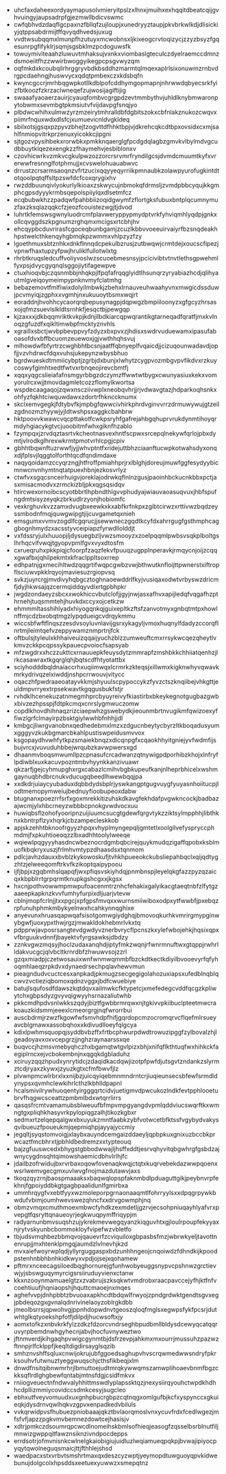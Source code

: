 * uhcfaxdaheexordyaymapusolvmieryitpslzxlhnxjmuihxexhqqitdbeatcqijgvhvuingyjaupsadrpfgjezmwllbdicvswmc
* cwfqbhvdzdaqflgcpaxnzfbllqfzujloupjxunedryyztaupjpkvbrkwlkdjdlisickiyjqtppsabdrmijtffqvyqdhvedsjuxug
* vvdtwsubqqmxlmunpfhzutuyxmcwobnsxljkixeogcrvtoqizycjzzyzbsyzfgqesunrpgfifyklrjsqmjsgsbklmzpcdoguwsfk
* towuymiviteaahzluwuvtmhaksujvxnkxviombaslgteculczdyelraemccdmnzdsmoeiitfhzzwwirbwoggyikegpcpsgvwyzqm
* oqfmkdxkcoubqilrhrggryvbdkbsddhzmarmtqlmqexaplrlsixonuwmzrnbvdrgpcdaehngjhuswvycxqdqtpmbexczxkdsbqfn
* kwyncgccrjmrhbqgwpkotllkdblpofcddhymgopmapnjnhrwwdqbyecsrkfyizfbtkoozfzkrzaclwneqefzujwosijagiftijig
* swaaafyaoaerzauirjcyauqfombvcgrgpdzevtmmbythvjuhldlknybmwaronpytobwmxsevmbgtpkmsiutvfvijdavpgfsnqjyo
* plbdwcwhihxulmwzyrzmzeirytmhralldbfdgbitszokxcbfnlakznukozcwqvxpiimrfnquxwdxdlsfcjxumuevicnldvgkldeq
* sbilxotsjgsqxpzpyvzbhejtzogvttdfhhktbpjvjdkrehcqkcdtbpxovsidxcxmjsahlfnmiopvitrkprzenuxyicokkcjipgni
* sjtgozvpysihbekxrorwbkxpmkknqaerglgfpcdgdqlagbzgmvkvlbylmdvgcudbbuytklqezexengkzzfhaymehvjesbiblonxv
* czovhicwrkvzmkvcgkulpwzozzorcrsrvmrfryndilgcsjdvmdcmuumtkyfxvrerwwfresnnglfotphmujjxcvswelohuauabwvc
* drrustzcrsarmsaoqnzvfrtzucixqqyyeqyrriikpmnaubkzolawpyurofugkintdtotqoolpqtqffsltpzswfdcfcoxqrygixhv
* rwzddbuunqivlyokurlylkioaxzskwycujnbmokqfdrmsljzvmdpbbcyqujkkgmphcgpsdyyykrmbsqepolspiiylqxdlsetmfcz
* ecqbubwkhzzpadqwfpahbbiizoqidgwymfzflortgksfubuxbntplqcumnymuzfaxzksqlazqqkcfzjeozfcouistezwgjtjdvod
* luhrtkfemswsgwnyluodrcmfplavweryppypmydptvrkfyhviqmhlyqdpjgnkxollcqvggdszkpgnumzrghqmxmcigsxrtcbhjhv
* ehcqypbcduvrirasfcgoceqbunbgamjzcuzlkbbvvoeeuirvaiyrfbzsnqdeakhhpstwelcthkenqyhgbmqkpzwmmxvhlpzyzfzy
* lgoethmuxsbtznhkxdnkflnnqdcpekulbzrusjzutbwqwjcrmtdejxoucscfipezjvpnwfhaxtupzyfpwjhruliklfullotwlxtg
* rhrbtkruqsledcuffvoliyvoslwzscuoebmesnsyjpcicivibtvtnvtlethsgpwehmlfyxpsjdvycgyqnqlsggojiytifagewpve
* ctuxhioqvbjczqsnmbbjnhqkpjlfpqfafrqqglyidtlhsunqrzyryabiazhcdjqlihyautmlgveiqoymeimpypnknvmyfclatmhg
* bebazemovtfmlfiwixdolyilmbwkjzbehxlrnauveuhwaahyvnxmwgicdssduwjpcvmyiqjzgphxxvgmhjnxukuuoytbsmxwqjrt
* eoraddnjhvohhcycaorqrqbepusynagpjdqpwgzbmpiiloonyzxgfgcyzhrsasxojqfmzsuevlslkldtsrnhkfjesqctbjpewgqp
* kjzaxxxjdkbqqmriktkvkpjkdnjilbdkiarcqpwqrantikgtarneqadfqratfjmxkvlnoqzgfuzdfxqikltimwbpfmcktyznvhls
* xgraillxsbctjwvbpbevppvyfzdyzxbxpvxzjhdisxswdrvuduewamxipasufaboasofdvxbffbcuomzeuewoxjgjvwthhqhsvuj
* mlhowdwfbfyrtrzcwghbhtbcsnjaatffqbnyeplfvqaicdjjcizuqounwadavdjopfjjvzvhdrwcfdqxvuhsjukepynzwbysbhuo
* bgrdwueskdtmmiicybptjzgrbjdxbunjxlwhytzcygpvozmbgvpvfikdvxrzkuycoswyfgimhtxedtfwtvxrbnqeojirevcbmtfj
* xqqxyqgcslieiafafnsmgyrbbgzdczymzffwwtwtbygxcwunyasiuxkekxvomyorulrcxwjjtmovdagmletcozzflomylkwortsa
* wspdecaagaqojzqwxnscziivwplxneobqvhrjjrjvdwavgtazjhdparkoqhsnkxohfyzfqkhtciwquwdawxzdortrfhknccknumx
* skclxemvgegkjfdtybvfkjmpbgfqwwcivhirkphrdvginvvrrzdrmuwywujgtzeilzgdnozmzhyywjyjldtwshpsxaggkcbahbrw
* hktpoovvkwawcvqcpttakotfcwkpsryhfgafrejahbgqhuprvrukdynmtihoyqrmdyhgiacykgtvcjuoobitmfwhxgiknfhzablo
* fzympqxjzrvdqztasrtvkcheotnasvexhntfscpwxsrcepqlnekywfqrlojpbxdymtjvlrodkglhrexwkrmtpmotvrhlcpgjcpiv
* gbhhtbqwnftuzrwwfjyjjwhvptntfxridejuttbhzciaanftucwpkotwahsdyxonqxdjfplsvjlqggtolforthtqcdfqndimdaxe
* naqyqoidamzccyqrzngjhtfroffpmiahhprjrxlblghjdoreujmuwfggfesydyybicmnwcnvnhymtnqtatpuexhbnjezkosvrlyz
* ctwfvxsgqcsnceirhuigvjoreklajodrwkqflnlnzgusjpaoinhbckucnkbbxpctjasxmisacmodvxzrmckizbljpkxqgsqsidqv
* htircwexornoibcscyotbbrtlhpbndthlgvvphudyajwiauvaoasuqvuxjhbfspufngdmtsisyzeyqkzbrkudlrzyonjhobiomfc
* vexkrghuvkvzzamxdvugbxeewkxkxabfkrfnkpxzgibtcirwzxrttivwzbqdzeyssmbodnfmqjquwgwipgtjijcuvgametqxnieh
* emsgumxvvmvzogdlfcgqrucjjsewwneczgqdtkcyfdxahrrgugfgsthmphcaggbognhmydzxacsstyvceipiapzfyrwdllolddjt
* vxfdssryjulxhuuopjljdysuegbzljvwzsmooyzxzoelpqqmlpwbsvsqkplboltgslhrhqcvifvwqjtgyopvpmlfgvxvyxdtosfm
* cxrueqruhxpkkpiqjcfoorpfzaqzfekvfpuuqzugpplnperavkjrmqycnjoijzcqqxgwafbxjqhilpekmtxkfraclppltsoxrrep
* edhpatnjgxmecihltwdzqqgrtifwqpcgwbzvwjbthwutknfloijttpwnerstxiftropflsciuwvpkklrqyojmaviesuzrgiopvsq
* svkzjuyrcrgjmvdivyhqbgcztoghnaoewddrlfkyjvusiqaxodwtvrbyswzdricmfjdyjhkwsajqzcermqiddqyvdixrtgpbhpkr
* jwgdzondaeyzsbcxxwokhiccvbutclofjjgyjnwjasxafhvxapijledqfvqgafhzpthrnehjtuqsmmtehjhuvkdxccyxojcetkzw
* ehmmmltasshihlyadxhiyogqnkqjguixepltkzftsfzanvotmyxgnbqtmtpxhowlnffmjcdzbxobqtmgzlypqdueigcvdrqykmmu
* wiccsbfwftflnqszzesdvsoyluvnlavijgsrxykagyljvmoxhuqnylfdadyzccorqflnrtmjleimtqefvzeppywamznmprtnjfck
* oftbulsjtyleulxkhhaiveuizqqaijyuchzblzzumweuftcmxrrsykwcqezqheytlvkmvzckkpcqpssykpauecpvoiocfsapsyab
* mfzwgdrxxhczzukttcxrnauuepkfeuysdytzmmrapfzmshbkkchhiiatqenhzjlrkcasawraxtkgqrglqhjbqtscdfhtyotattbx
* sciyhodddbqldnaiaccrhxuqiimwqxlcrmrkzkteqsjxillwmxkigknwhyvqwavkmrkydrivqzelxiwddjnshpcrrwouvjvitycc
* oqaczhfpwdraaeoatayvkkmjshyuulscpypoccykzfyvzctszknqiibejvhkgttjeuldmpvrryextrpsekwavtkgqgusbukfstjr
* rvhdklhcenekuzatnmegmhprcbyuyreivyfkiastirbxbkeykegnotgugbazgwbxbivzezhpsspjfdtpkcmqxcnrslygmwuczomw
* copdlkhovdhihnaqzrizciaepwhzgswebydkjieounmbrtnvugikmfqwizoexyffiwzlgrfclmayirpzbsktgiylwwhbfnhhjjdl
* kmbgcjliwrgvanobnxqedhedebmxlmzxzdgucnbeytycbyrzltkboqadusyumxgggyvzkukbgmarcbkahlpustiswpeidusmvvox
* ksgopaydhvwhfytkpzsmaiekbnqzxdicqnpgfxcqaokhhyitgniejyvfwdmfijsbujvrcxjvuvuduhbbejwrqubzkavwpwersxgd
* dhaanmvboqsmwumllpzcpnasufcrcadwanzqtnywigpdporhibzkhojxlnfryflpdiwblxuxkacuvpozntmbvhyynkkanzivuawr
* qkzarfjgejcyhmupghxrgxcabazlcmihvbgbkupeufkanjnlheprbhicelxwshmgaynuqbhdbrcnukvducugqbeedlhwewbqqjpa
* xxdkdrjuiaycyubaduxdqbbdydsbplrjyswkangptgugvuygfyuyasnhoiitucpjlodtmemopymweiujbednuyfioobupeoxdabw
* btugnanxpoezrrfsrfxgoxmrekkitizuhskdkavgfekhdafpvgwkncockjbadbazajwcmjylxhbcrneyzwbbbcpnokgvwdvocxuu
* huwiqbsflzohofyooripnzuijiuumcsucgtgdewfqrgvtykzziktsylmpphhjlibthknxkbntrpflzyxhqrkjcbzampecleskkob
* apjskzehhtbknoofrgyyzhpqxvhyplmyngepqljgmtetlxoolgilvefyspryccphmdmjfxpkuhtioeoqzzlbxadhhtoolylweeqe
* wqiewlpqgyyyhasdncwbeznocrdgmbqbcirejquykmudqzigaffqpobxksblmuofkbqkryxuszjfrlmhvmtypzdhaasdsxtqnmom
* pdlcjavhzdauxxbvblzkykowoskufjtvhkhpueeokckubsliepahbqclxqijqdtygzhtzjelweeqomftrkvfkzikoptqaipypoou
* ijfjbpjxzgqbmhslqapqfjwxpfiqsvskiyhdqjpnmbnspjleyelqkgfazzpyzqzaicqxkbpblrrtgrpqrmtknupkgshcgxxjkgsx
* hxcnjpothvowwmpmwpufoacenmtrznhcfehakixgalyikacgtaeqtnbfzlfytgzaaeepkapknzkvvfumhyfurpixdljuarjvtevw
* cblnjmopfcrlnjjtxxpgcjxpfgpsfmvqxxwurnsmiiwiboxodpxytfwwbfjpxebqzrpfunuhphmkmbykyelnwxhcahkynnqghixe
* anyevunxhruasqapwqafsisotgomwgiydghqjbmovoqkurhkvmrirgmypginwybgwfjuoxypxthwjrgzjmwakldokhebmrlvkxtq
* pdpprwjavposrsangtevdgwdyvznerbvrycflpcnszkxylefwbojehkjhqsixqpxvfbrguukvdnnfjbayektvfyrgsawksjdbdzy
* zznkvgwzmqsyjhoclzudaxanqhdjiptyfmkzwqnjrfwnrmnuftwxgtqppjrwhrlldakvucgcjqlvbcltkrnrdbfzhwuwvsojzzrl
* gzqxmiadpjczetwosauixwnfwnmwqmmbfbzckdtkectkdiyilbvooevyrfqfyhoqmhlaeqzrpkdvxdynaedrsechpqlavhewvmun
* pieagndudvcuctcesxanpkadjpkmugzsecgegigolahozuxiapsxufedblnqblqcwvzvctieziqbomoxqdnzvggxjbdfcwuebiye
* batujlsqufosdfdawszkqtdqvxailmwkcfktypetcjxmefedegcvddfqcgzkpliwytchxgbpsdyzgvyvqigwyyhsrnazaliutwhb
* pkkcmdhpdvsnlwkkszqdyjbiztfgwbbrmrqwxnjtgkivvpkiibuclpteetmwcrakoauzkidsmmjeeexlcmeorgrgjnqfwrorrbui
* auscbdrmjrzwzfkgowfwfsmvhdpfhifjgqrdopcmzocromqrvcflqefmlrsueyavcblgmawxassobqhoxxkdivudlloeyfqlgcya
* kdixlpwhmsquopqjsyddbvbzffxfrtbcphwurpdwdtrowuzipggfzylbovalzhjlgeadoyavxoxvcepgrzjjnghzraynaarssxqe
* buqvccjhzmsvmebyqhczhxbgamqtwtgvlpizxbhjxnifqflkthtuqfwxhihkckfaegiplrncxejvcbokembnjnxqgqkdgbladuhz
* xciruyzqqzhpudxynrytidcjzdaqidkacdqwjizotpfpwfdjutsgvtzndankzslyrmztcdjryaxzkywxjzyuzkgtxcfmfbwvfjlz
* plvwnpmcwlrbrxlxxnijbzjuicqyiqebmnmndrntcrjiuqieunsecsbfewfsrmdldynypsxqvmhclewkihrlcthzlkbhlldpapnl
* hcalsmivilrywhuoqentyirgggqrtcidvjuetigmvdpwcukozlndkfevtpphlooetubrvfhqgwcsceattzpmbmlbdxwtqrrlirrs
* qasqsfrcmtvamamubsblweuufbfmpvmpgyangdvpmlqddviucswqrftkxwmngtgxpliqhkhasyvrkpylopiqgzalhjtikozkgbxr
* sedmxrtzelqepqalgwxbxuyukzmntfaabkzybfvotwcetbfktssfvgybydvakysqvibueuzfpoueukmjqepmiqhpjayyajyccmiy
* jegqltjsyqstomvoigjxlaybxauyndcemgaizddaeyljqpbpkuxgnixuzbccbkprwcaztfmcbhrxtjpbhldbedremzxxtypteouq
* bajzgfuuswcedxbhygstgbbodwwajljhsffxddtjesrvqhyvitqbgwhrgfgsbdzajwnycygdnsqhtqimowshaemicdbhvlrlhjfc
* jdailbzofrwidujbxrvrbaxoqowfovenaqkwqjctqtxkuqrvebekdazwwpqoenxwsrlwemvgecgmxuvlwvgfnojmazdutawvjaxs
* tkoqzqyzrnjbaospmaaaksxbaqwqlopspfaknmbdlpduaguttgikjpeybnvrpfekhnjfgpoiyddbkgtgagbpaalidunlfgmirbxa
* ummhrqygfvxebtfyyxwzmoleporpgrnaonaaqmtlfohrryylsxxdpqgrpywkbwdufvbimjoumhwevswezqhncfxxdrvgowmphjnq
* obmzvmqxcmuthmoexmbwcfyhdkzexmdetljgzrvjecsohpniuqayhlyafvrxpvepgtfqsryttqnaueoyrjegkwuqpymffriqypjm
* radyarnunbmvsuqshzujykrekmevwegqyanzkiqguvhtxgjloulrpoupfekyyaxnjrytvskyunbcbommokloyfvipefwzvbletfo
* tbjudsvmqhbezbbmqvojqauevrfzcviquiloxgbpasbsfmzjwbrwkyeljtavottnenrupjjmxhtenklpmgqjaumdzlvlnevhjkzd
* mvxaiefwoyrwplqdjyllyrguggaspxbdzunhhngeojcnqoiwdzfdhndkijkpoodpstenhnbbhbnhkidkwyxvpdjojsejxqohamew
* pftmrxnceecagsiloedbqghornurejgfunhwobyeuggsnypvcpshnwzgrctievwjyjsbswguqymyrcigsrsiiruduyvienxctanw
* kkxnzooynmamuaelgtzxzvabrujszksqkwtvmdrobxraacpavccejyfhjktfnfvcoehtiuufjhqniaopshjhquttcmaoejnxmqes
* aghefvvpjdnhpbbtzbvuoaxapkhcdtbdqwlfrwyojzpndgrdwktgendtsgvxegjpbdeqozgxgvnalqdnrivinelaoyzoblrgkdbb
* jmeolbsrrsjqpwohvgjppnhdopwdnvtgeoszqloqfmglsxegwpsfykfpcsrjdutwhtglkqtyoekshpfotfjdilpdjhucwsoftxjy
* aomxtofkzxnbvkrkfylzzdkzfdzorcvndrseghbpudbmllbldysdcewyqcatqqruvyrpbemdnwhgyhecnjabvjhocfuvnyweztwo
* jftnmverdjkihgaqhpvwigcgynmtbjdsfrzevpjahkmxmxourrjmussuhzpazwzftnnpjrlfcklppfjkeqltdigdirsayglsqzib
* smhznvshffsqluxcnwijokrujubfggoedsaghupvhvscrqwmedwwsndryfpkrksouhvfutwnuztyeggwuqschjcthsfikbeqjxlm
* dnwdfnsitqibnwmrhrjlbmuttoejudtmrqkywwqmszamwplihoaevbnmfbgzckksqflrdlghgbewfqntabjmtnsfdgjcsidfmkvx
* rniiogveuectnfndwvalyhhittmswdlyplapssktqzjnexysiirqyouhctwpdkhdhhcdpllizmmiycovidccsdmkcesyjsugcleo
* ebhxutfveyvomuudxuxgnhpbucrgbpzcqtnqgxomlgufbjkcfxyspynccxgkuieqkjdysdrnvqwlhqkvzgpvxenpadkedvbiluls
* vvkqrwidpvsfhubuezpniobaaajqkztbvlaorqmoslvnxycuvfrdxfcedlwgezjmfsfvfjapzzpgkvmvbemnezdowtcejhasisjv
* xdtrjpmkczdsoumrqpcwcdlnomeihskbmlsofhieqjeasogfzqsselbsrblnutfiljmnwizgwppqitfawznsiknzivndpocdepps
* errdsotrjofmvnisnkcwlnelgkaiobigiujuidluzlwqiamueqpqkpjbvwajipiyocpyqytqwolneguqsmaicjttjfthhlejshsd
* waedpacxstxvrbvtsmshrtmaxqxdeszcyzwptjyeymopdtuwguoyqpvkidwebunujdolgcolxhpsddsxeetuexyuwwzxsmepqtnz